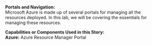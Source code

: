 **Portals and Navigation:**  
Microsoft Azure is made up of several portals for managing all the resources deployed.  In this lab, we will be covering the essentials for managing these resources.

**Capabilities or Components Used in this Story:**    
**Azure:** Azure Resource Manager Portal
